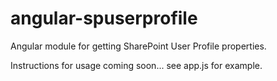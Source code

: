 # angular-spuserprofile
Angular module for getting SharePoint User Profile properties. 

Instructions for usage coming soon... see app.js for example.
